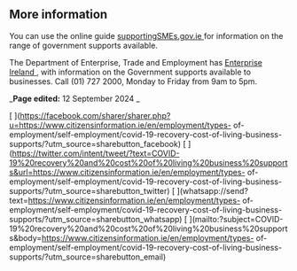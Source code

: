 ##  More information

You can use the online guide [ supportingSMEs.gov.ie
](https://supportingsmes.gov.ie/search-for-supports/) for information on the
range of government supports available.

The Department of Enterprise, Trade and Employment has [ Enterprise Ireland
](https://www.enterprise-ireland.com/en/) , with information on the Government
supports available to businesses. Call (01) 727 2000, Monday to Friday from
9am to 5pm.

_**Page edited:** 12 September 2024 _

[
](https://facebook.com/sharer/sharer.php?u=https://www.citizensinformation.ie/en/employment/types-
of-employment/self-employment/covid-19-recovery-cost-of-living-business-
supports/?utm_source=sharebutton_facebook) [
](https://twitter.com/intent/tweet/?text=COVID-19%20recovery%20and%20cost%20of%20living%20business%20supports&url=https://www.citizensinformation.ie/en/employment/types-
of-employment/self-employment/covid-19-recovery-cost-of-living-business-
supports/?utm_source=sharebutton_twitter) [
](whatsapp://send?text=https://www.citizensinformation.ie/en/employment/types-
of-employment/self-employment/covid-19-recovery-cost-of-living-business-
supports/?utm_source=sharebutton_whatsapp) [
](mailto:?subject=COVID-19%20recovery%20and%20cost%20of%20living%20business%20supports&body=https://www.citizensinformation.ie/en/employment/types-
of-employment/self-employment/covid-19-recovery-cost-of-living-business-
supports/?utm_source=sharebutton_email) [ ](javascript:void\(0\))
